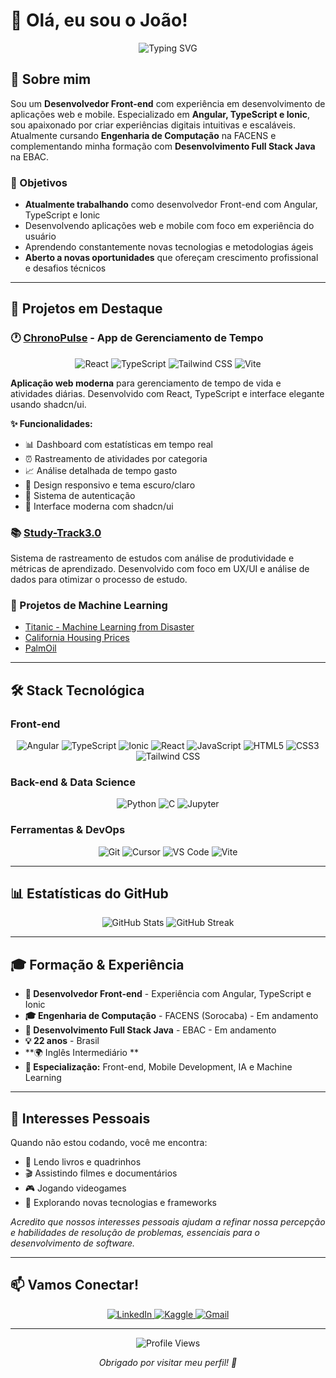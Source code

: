 # 👋 Olá, eu sou o João!

<div align="center">
  <img src="https://readme-typing-svg.herokuapp.com?font=Fira+Code&weight=500&size=28&pause=1000&color=3B82F6&center=true&vCenter=true&width=435&lines=Desenvolvedor+Front-end;Angular+%7C+TypeScript+%7C+Ionic;Data+Science+Enthusiast" alt="Typing SVG" />
</div>

## 🚀 Sobre mim

Sou um **Desenvolvedor Front-end** com experiência em desenvolvimento de aplicações web e mobile. Especializado em **Angular, TypeScript e Ionic**, sou apaixonado por criar experiências digitais intuitivas e escaláveis. Atualmente cursando **Engenharia de Computação** na FACENS e complementando minha formação com **Desenvolvimento Full Stack Java** na EBAC.

### 🎯 Objetivos

- **Atualmente trabalhando** como desenvolvedor Front-end com Angular, TypeScript e Ionic
- Desenvolvendo aplicações web e mobile com foco em experiência do usuário
- Aprendendo constantemente novas tecnologias e metodologias ágeis
- **Aberto a novas oportunidades** que ofereçam crescimento profissional e desafios técnicos

---

## 💼 Projetos em Destaque

### 🕐 [ChronoPulse](https://github.com/JoaoLops3/ChronoPulse) - App de Gerenciamento de Tempo

<div align="center">
  <img src="https://img.shields.io/badge/React-20232A?style=for-the-badge&logo=react&logoColor=61DAFB" alt="React" />
  <img src="https://img.shields.io/badge/TypeScript-007ACC?style=for-the-badge&logo=typescript&logoColor=white" alt="TypeScript" />
  <img src="https://img.shields.io/badge/Tailwind_CSS-38B2AC?style=for-the-badge&logo=tailwind-css&logoColor=white" alt="Tailwind CSS" />
  <img src="https://img.shields.io/badge/Vite-646CFF?style=for-the-badge&logo=vite&logoColor=white" alt="Vite" />
</div>

**Aplicação web moderna** para gerenciamento de tempo de vida e atividades diárias. Desenvolvido com React, TypeScript e interface elegante usando shadcn/ui.

**✨ Funcionalidades:**

- 📊 Dashboard com estatísticas em tempo real
- ⏰ Rastreamento de atividades por categoria
- 📈 Análise detalhada de tempo gasto
- 📱 Design responsivo e tema escuro/claro
- 🔐 Sistema de autenticação
- 🎨 Interface moderna com shadcn/ui

### 📚 [Study-Track3.0](https://github.com/JoaoLops3/Study-Track3.0)

Sistema de rastreamento de estudos com análise de produtividade e métricas de aprendizado. Desenvolvido com foco em UX/UI e análise de dados para otimizar o processo de estudo.

### 🤖 Projetos de Machine Learning

- [Titanic - Machine Learning from Disaster](https://github.com/JoaoLops3/JoaoLops32.github.io)
- [California Housing Prices](https://github.com/JoaoLops3/JoaoLops33.github.io)
- [PalmOil](https://github.com/JoaoLops3/JoaoLops34.github.io)

---

## 🛠️ Stack Tecnológica

### **Front-end**

<div align="center">
  <img src="https://img.shields.io/badge/Angular-DD0031?style=for-the-badge&logo=angular&logoColor=white" alt="Angular" />
  <img src="https://img.shields.io/badge/TypeScript-007ACC?style=for-the-badge&logo=typescript&logoColor=white" alt="TypeScript" />
  <img src="https://img.shields.io/badge/Ionic-3880FF?style=for-the-badge&logo=ionic&logoColor=white" alt="Ionic" />
  <img src="https://img.shields.io/badge/React-20232A?style=for-the-badge&logo=react&logoColor=61DAFB" alt="React" />
  <img src="https://img.shields.io/badge/JavaScript-F7DF1E?style=for-the-badge&logo=javascript&logoColor=black" alt="JavaScript" />
  <img src="https://img.shields.io/badge/HTML5-E34F26?style=for-the-badge&logo=html5&logoColor=white" alt="HTML5" />
  <img src="https://img.shields.io/badge/CSS3-1572B6?style=for-the-badge&logo=css3&logoColor=white" alt="CSS3" />
  <img src="https://img.shields.io/badge/Tailwind_CSS-38B2AC?style=for-the-badge&logo=tailwind-css&logoColor=white" alt="Tailwind CSS" />
</div>

### **Back-end & Data Science**

<div align="center">
  <img src="https://img.shields.io/badge/Python-3776AB?style=for-the-badge&logo=python&logoColor=white" alt="Python" />
  <img src="https://img.shields.io/badge/C-00599C?style=for-the-badge&logo=c&logoColor=white" alt="C" />
  <img src="https://img.shields.io/badge/Jupyter-F37626?style=for-the-badge&logo=jupyter&logoColor=white" alt="Jupyter" />
</div>

### **Ferramentas & DevOps**

<div align="center">
  <img src="https://img.shields.io/badge/Git-F05032?style=for-the-badge&logo=git&logoColor=white" alt="Git" />
  <img src="https://img.shields.io/badge/Cursor-000000?style=for-the-badge&logo=cursor&logoColor=white" alt="Cursor" />
  <img src="https://img.shields.io/badge/VS_Code-007ACC?style=for-the-badge&logo=visual-studio-code&logoColor=white" alt="VS Code" />
  <img src="https://img.shields.io/badge/Vite-646CFF?style=for-the-badge&logo=vite&logoColor=white" alt="Vite" />
</div>

---

## 📊 Estatísticas do GitHub

<div align="center">
  <img src="https://github-readme-stats.vercel.app/api?username=JoaoLops3&show_icons=true&theme=radical&hide_border=true&bg_color=0D1117&title_color=3B82F6&text_color=FFFFFF&icon_color=3B82F6" alt="GitHub Stats" />
  
  <img src="https://github-readme-streak-stats.herokuapp.com/?user=JoaoLops3&theme=radical&hide_border=true&background=0D1117&stroke=3B82F6&ring=3B82F6&fire=3B82F6&currStreakNum=FFFFFF&currStreakLabel=FFFFFF&sideNums=FFFFFF&sideLabels=FFFFFF&dates=FFFFFF" alt="GitHub Streak" />
</div>

---

## 🎓 Formação & Experiência

- **💼 Desenvolvedor Front-end** - Experiência com Angular, TypeScript e Ionic
- **🎓 Engenharia de Computação** - FACENS (Sorocaba) - Em andamento
- **🌱 Desenvolvimento Full Stack Java** - EBAC - Em andamento
- **💡 22 anos** - Brasil
- **🌍 Inglês Intermediário **
- **🎯 Especialização:** Front-end, Mobile Development, IA e Machine Learning

---

## 🎨 Interesses Pessoais

Quando não estou codando, você me encontra:

- 📖 Lendo livros e quadrinhos
- 🎬 Assistindo filmes e documentários
- 🎮 Jogando videogames
- 🧠 Explorando novas tecnologias e frameworks

_Acredito que nossos interesses pessoais ajudam a refinar nossa percepção e habilidades de resolução de problemas, essenciais para o desenvolvimento de software._

---

## 📫 Vamos Conectar!

<div align="center">
  <a href="https://www.linkedin.com/in/jo%C3%A3o-gabriel-lopes-aguiar-773827244/">
    <img src="https://img.shields.io/badge/LinkedIn-0077B5?style=for-the-badge&logo=linkedin&logoColor=white" alt="LinkedIn" />
  </a>
  <a href="https://www.kaggle.com/joogabriellopes">
    <img src="https://img.shields.io/badge/Kaggle-20BEFF?style=for-the-badge&logo=Kaggle&logoColor=white" alt="Kaggle" />
  </a>
  <a href="mailto:joaogabriellops2353@gmail.com">
    <img src="https://img.shields.io/badge/Gmail-D14836?style=for-the-badge&logo=gmail&logoColor=white" alt="Gmail" />
  </a>
</div>

---

<div align="center">
  <img src="https://komarev.com/ghpvc/?username=JoaoLops3&style=flat-square&color=3B82F6" alt="Profile Views" />
  
  *Obrigado por visitar meu perfil! 👋*
</div>
